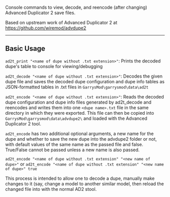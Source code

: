 Console commands to view, decode, and reencode (after changing) Advanced Duplicator 2 save files.

Based on upstream work of Advanced Duplicator 2 at https://github.com/wiremod/advdupe2

---

## Basic Usage

`ad2t_print "<name of dupe without .txt extension>"`: Prints the decoded dupe's table to console for viewing/debugging

`ad2t_decode "<name of dupe without .txt extension>"`: Decodes the given dupe file and saves the decoded dupe configuration and dupe info tables as JSON-formatted tables in .txt files in `GarrysMod\garrysmod\data\ad2t`

`ad2t_encode "<name of dupe without .txt extension>"`: Reads the decoded dupe configuration and dupe info files generated by ad2t_decode and reencodes and writes them into one `<dupe name>.txt` file in the same directory in which they were exported. This file can then be copied into `GarrysMod\garrysmod\data\advdupe2\` and loaded with the Advanced Duplicator 2 tool. 

`ad2t_encode` has two additional optional arguments, a new name for the dupe and whether to save the new dupe into the advdupe2 folder or not, with default values of the same name as the passed file and false. True/False cannot be passed unless a new name is also passed.

`ad2t_encode "<name of dupe without .txt extension" "<new name of dupe>"` or `ad2t_encode "<name of dupe without .txt extension" "<new name of dupe>" true`

This process is intended to allow one to decode a dupe, manually make changes to it (say, change a model to another similar model, then reload the changed file into with the normal AD2 stool.